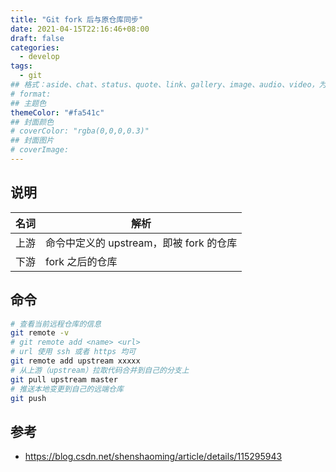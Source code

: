 ```yaml
---
title: "Git fork 后与原仓库同步"
date: 2021-04-15T22:16:46+08:00
draft: false
categories: 
  - develop
tags: 
  - git
## 格式：aside、chat、status、quote、link、gallery、image、audio、video，为空则代表标准格式
# format: 
## 主题色
themeColor: "#fa541c"
## 封面颜色
# coverColor: "rgba(0,0,0,0.3)"
## 封面图片
# coverImage: 
---
```



## 说明

| 名词 | 解析                                    |
| ---- | --------------------------------------- |
| 上游 | 命令中定义的 upstream，即被 fork 的仓库 |
| 下游 | fork 之后的仓库                         |

## 命令

```bash
# 查看当前远程仓库的信息
git remote -v
# git remote add <name> <url>
# url 使用 ssh 或者 https 均可
git remote add upstream xxxxx
# 从上游（upstream）拉取代码合并到自己的分支上
git pull upstream master
# 推送本地变更到自己的远端仓库
git push
```

## 参考

- https://blog.csdn.net/shenshaoming/article/details/115295943